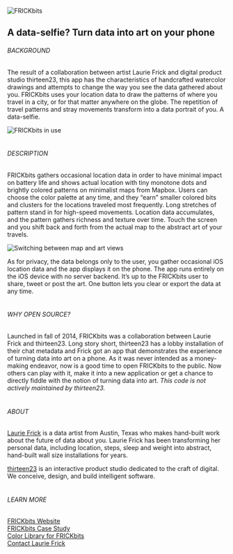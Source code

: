 ![FRICKbits](https://s3.amazonaws.com/t23-frickbits/images/FRI_Logo.png "FRICKbits")

## A data-selfie? Turn data into art on your phone

###### BACKGROUND

The result of a collaboration between artist Laurie Frick and digital product studio thirteen23, this app has the characteristics of handcrafted watercolor drawings and attempts to change the way you see the data gathered about you. FRICKbits uses your location data to draw the patterns of where you travel in a city, or for that matter anywhere on the globe. The repetition of travel patterns and stray movements transform into a data portrait of you. A data-selfie.

![FRICKbits in use](https://s3.amazonaws.com/t23-frickbits/images/FRI_Photo.jpg "FRICKbits in use")
<br /><br />

###### DESCRIPTION

FRICKbits gathers occasional location data in order to have minimal impact on battery life and shows actual location with tiny monotone dots and brightly colored patterns on minimalist maps from Mapbox. Users can choose the color palette at any time, and they “earn” smaller colored bits and clusters for the locations traveled most frequently. Long stretches of pattern stand in for high-speed movements. Location data accumulates, and the pattern gathers richness and texture over time. Touch the screen and you shift back and forth from the actual map to the abstract art of your travels.

![Switching between map and art views](https://s3.amazonaws.com/t23-frickbits/images/FRI_Animation.gif "Switching between map and art views")

As for privacy, the data belongs only to the user, you gather occasional iOS location data and the app displays it on the phone. The app runs entirely on the iOS device with no server backend. It’s up to the FRICKbits user to share, tweet or post the art. One button lets you clear or export the data at any time. 
<br /><br />


###### WHY OPEN SOURCE?

Launched in fall of 2014, FRICKbits was a collaboration between Laurie Frick and thirteen23. Long story short, thirteen23 has a lobby installation of their chat metadata and Frick got an app that demonstrates the experience of turning data into art on a phone. As it was never intended as a money-making endeavor, now is a good time to open FRICKbits to the public. Now others can play with it, make it into a new application or get a chance to directly fiddle with the notion of turning data into art.
*This code is not actively maintained by thirteen23.*
<br /><br />


###### ABOUT

[Laurie Frick](http://www.lauriefrick.com/) is a data artist from Austin, Texas who makes hand-built work about the future of data about you. Laurie Frick has been transforming her personal data, including location, steps, sleep and weight into abstract, hand-built wall size installations for years.

[thirteen23](http://thirteen23.com/projects/frickbits/) is an interactive product studio dedicated to the craft of digital. We conceive, design, and build intelligent software.
<br /><br />


###### LEARN MORE
[FRICKbits Website](http://www.frickbits.com/)<br />
[FRICKbits Case Study](http://thirteen23.com/projects/frickbits/)<br />
[Color Library for FRICKbits](https://medium.com/hello-thirteen23/ios-color-library-b48053950e2c)<br />
[Contact Laurie Frick](mailto:laurie@lauriefrick.com)

